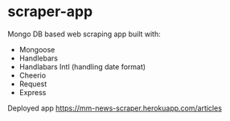 # scraper-app

Mongo DB based web scraping app built with:

- Mongoose
- Handlebars
- Handlabars Intl (handling date format)
- Cheerio
- Request
- Express

Deployed app https://mm-news-scraper.herokuapp.com/articles
